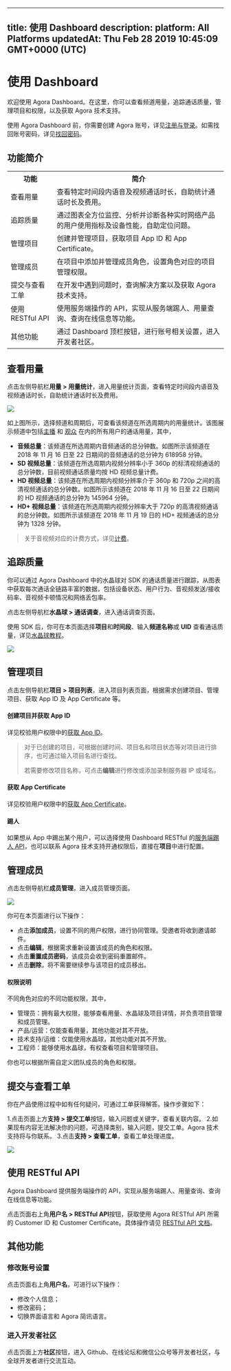 
---
title: 使用 Dashboard
description: 
platform: All Platforms
updatedAt: Thu Feb 28 2019 10:45:09 GMT+0000 (UTC)
---
# 使用 Dashboard
欢迎使用 Agora Dashboard。在这里，你可以查看频道用量，追踪通话质量，管理项目和权限，以及获取 Agora 技术支持。

使用 Agora Dashboard 前，你需要创建 Agora 账号，详见[注册与登录](../../cn/Agora%20Platform/sign_in_and_sign_up.md)。如需找回账号密码，详见[找回密码](../../cn/Agora%20Platform/sign_in_and_sign_up.md)。

## 功能简介

<table>
<tr>
<th>功能</th>
<th>简介</th>
</tr>
<tr>
<td>查看用量</td>
<td>查看特定时间段内语音及视频通话时长，自助统计通话时长及费用。</td>
</tr>
<tr>
<td>追踪质量</td>
<td>通过图表全方位监控、分析并诊断各种实时网络产品的用户使用指标及设备性能，自助定位问题。</td>
</tr>
<tr>
<td>管理项目</td>
<td>创建并管理项目，获取项目 App ID 和 App Certificate。</td>
</tr>
<tr>
<td>管理成员</td>
<td>在项目中添加并管理成员角色，设置角色对应的项目管理权限。</td>
</tr>
<tr>
<td>提交与查看工单</td>
<td>在开发中遇到问题时，查询解决方案以及获取 Agora 技术支持。</td>
</tr>
<tr>
<td>使用 RESTful API</td>
<td>使用服务端操作的 API，实现从服务端踢人、用量查询、查询在线信息等功能。</td>
</tr>
<tr>
<td>其他功能</td>
<td>通过 Dashboard 顶栏按钮，进行账号相关设置，进入开发者社区。</td>
</tr>
</table>

## 查看用量

点击左侧导航栏**用量 > 用量统计**，进入用量统计页面，查看特定时间段内语音及视频通话时长，自助统计通话时长及费用。

![](https://web-cdn.agora.io/docs-files/1542965752366)

如上图所示，选择频道和周期后，可查看该频道在所选周期内的用量统计。该图展示频道中包括[主播](../../cn/Agora%20Platform/terms.md) 和 [观众](../../cn/Agora%20Platform/terms.md) 在内的所有用户的通话用量，其中，

* **音频总量**：该频道在所选周期内音频通话的总分钟数。如图所示该频道在 2018 年 11 月 16 日至 22 日期间的音频通话的总分钟为 618958 分钟。
* **SD 视频总量**：该频道在所选周期内视频分辨率小于 360p 的标清视频通话的总分钟数，目前视频通话质量均按 HD 视频总量计费。
* **HD 视频总量**：该频道在所选周期内视频分辨率介于 360p 和 720p 之间的高清视频通话的总分钟数。如图所示该频道在 2018 年 11 月 16 日至 22 日期间的 HD 视频通话的总分钟为 145964 分钟。
* **HD+ 视频总量**：该频道在所选周期内视频分辨率大于 720p 的高清视频通话的总分钟数。如图所示该频道在 2018 年 11 月 19 日的 HD+ 视频通话的总分钟为 1328 分钟。

> 关于音视频对应的计费方式，详见[计费](https://docs.agora.io/cn/Agora%20Platform/billing_faq)。

## 追踪质量

你可以通过 Agora Dashboard 中的水晶球对 SDK 的通话质量进行跟踪，从图表中获取每次通话全链路丰富的数据，包括设备状态、用户行为、音视频发送/接收码率、音视频卡顿情况和网络丢包率。

点击左侧导航栏**水晶球 > 通话调查**，进入通话调查页面。

使用 SDK 后，你可在本页面选择**项目**和**时间段**、输入**频道名称**或 **UID** 查看通话质量，详见[水晶球教程](https://dashboard.agora.io/analytics/call/tutorial?_ga=2.197716463.1125435494.1542623251-764614247.1539586349)。

![](https://web-cdn.agora.io/docs-files/1542771871816)

## 管理项目

点击左侧导航栏**项目 > 项目列表**，进入项目列表页面，根据需求创建项目、管理项目、获取 App ID 及 App Certificate 等。

#### 创建项目并获取 App ID

详见校验用户权限中的[获取 App ID](../../cn/Interactive%20Broadcast/token.md)。

> 对于已创建的项目，可根据创建时间、项目名和项目状态等对项目进行排序，也可通过输入项目名进行查找。
> 
> 若需要修改项目名称，可点击**编辑**进行修改或添加录制服务器 IP 或域名。

#### 获取 App Certificate

详见校验用户权限中的[获取 App Certificate](../../cn/Interactive%20Broadcast/token.md)。

#### 踢人

如果想从 App 中踢出某个用户，可以选择使用 Dashboard RESTful 的[服务端踢人 API](https://docs.agora.io/cn/Interactive%20Broadcast/dashboard_restful_live?platform=All_Platforms#5-api)，也可以联系 Agora 技术支持开通权限后，直接在**项目**中进行配置。


## 管理成员

点击左侧导航栏**成员管理**，进入成员管理页面。

![](https://web-cdn.agora.io/docs-files/1542624935837)

你可在本页面进行以下操作：

* 点击**添加成员**，设置不同的用户权限，进行协同管理。受邀者将收到邀请邮件。
* 点击**编辑**，根据需求重新设置该成员的角色和权限。
* 点击**重置成员密码**，该成员会收到密码重置邮件。
* 点击**删除**，将不需要继续参与该项目的成员移出。

#### 权限说明

不同角色对应的不同功能权限，其中，

* 管理员：拥有最大权限，能够查看用量、水晶球及项目详情，并负责项目管理和成员管理。
* 产品/运营：仅能查看用量，其他功能对其不开放。
* 技术支持/运维：仅能使用水晶球，其他功能对其不开放。
* 工程师：能够使用水晶球，有权查看项目和管理项目。

你也可以根据所需自定义团队成员的角色和权限。

## 提交与查看工单

你在产品使用过程中如有任何疑问，可通过工单获得解答。操作步骤如下：

1.点击页面上方**支持 > 提交工单**按钮，输入问题或关键字，查看关联内容。
2.如果现有内容无法解决你的问题，可选择类别，输入问题，提交工单。Agora 技术支持将与你联系。
3.点击**支持 > 查看工单**，查看工单处理进度。

![](https://web-cdn.agora.io/docs-files/1542963447515)


## 使用 RESTful API

Agora Dashboard 提供服务端操作的 API，实现从服务端踢人、用量查询、查询在线信息等功能。

点击页面右上角**用户名 > RESTful API**按钮，获取使用 Agora RESTful API 所需的 Customer ID 和 Customer Certificate。具体操作请见 [RESTful API 文档](../../cn/Agora%20Platform/dashboard_restful_live.md)。

## 其他功能

### 修改账号设置

点击页面右上角**用户名**，可进行以下操作：
* 修改个人信息；
* 修改密码；
* 切换界面语言和 Agora 简讯语言。

### 进入开发者社区

点击页面上方**社区**按钮，进入 Github、在线论坛和微信公众号等开发者社区，与全球开发者进行交流互动。

